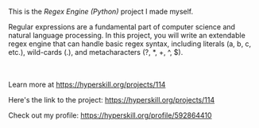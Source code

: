 This is the *Regex Engine (Python)* project I made myself.


<p>Regular expressions are a fundamental part of computer science and natural language processing. In this project, you will write an extendable regex engine that can handle basic regex syntax, including literals (a, b, c, etc.), wild-cards (.), and metacharacters (?, *, +, ^, $).</p><br/><br/>Learn more at <a href="https://hyperskill.org/projects/114?utm_source=ide&utm_medium=ide&utm_campaign=ide&utm_content=project-card">https://hyperskill.org/projects/114</a>

Here's the link to the project: https://hyperskill.org/projects/114

Check out my profile: https://hyperskill.org/profile/592864410